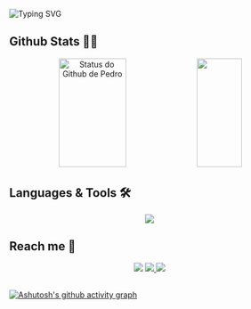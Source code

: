 ![Typing SVG](https://readme-typing-svg.herokuapp.com/?color=blue&size=35&center=true&vCenter=true&width=1000&lines=Olá,+meu+nome+é+Pedro+Henrique!;Tenho+20+anos.;Sou+um+estudante+de+Engenharia+de+Software!;Bem-vindo(a)!;)

  ## Github Stats 👨‍💻
<div align='center'>
   <img width="49%" height="195px" src="https://github-readme-stats.vercel.app/api?username=k0d3r-ph&show_icons=true&count_private=true&hide_border=true&title_color=blue&icon_color=blue&text_color=blue&bg_color=0d1117&locale=pt-br&rank_icon=github" alt="Status do Github de Pedro" />
  <img width="40%" height="195px" src="https://github-readme-stats.vercel.app/api/top-langs/?username=k0d3r-ph&layout=compact&hide_border=true&title_color=blue&text_color=blue&bg_color=0d1117"/>
</div>  

## Languages & Tools 🛠️
<p align="center">
  <a href="https://skillicons.dev">
      <img src="https://skillicons.dev/icons?i=js,nodejs,express,mongodb,git">
  </a>
</p>

## Reach me 📱
<div align='center'>
  <a href="https://www.linkedin.com/in/pedro-henrique-oliveira-fonseca/" target='_blank'><img src='https://img.shields.io/badge/LinkedIn-0077B5?style=for-the-badge&logo=linkedin&logoColor=white' target="_blank"></a>
  <a href="mailto:pedrohenriqueoliveira29@hotmail.com" target='_blank'><img src='https://img.shields.io/badge/-Email-000?style=for-the-badge&logo=microsoft-outlook&logoColor=007BFF' target="_blank"</a>
  <a href="https://www.instagram.com/pedroaga92/"><img src="https://img.shields.io/badge/-Instagram-%23E4405F?style=for-the-badge&logo=instagram&logoColor=white"<\a>
</div>

##


[![Ashutosh's github activity graph](https://github-readme-activity-graph.vercel.app/graph?username=k0d3r-ph&theme=react-dark&hide_border=true&custom_title=Commits)](https://github.com/ashutosh00710/github-readme-activity-graph)




